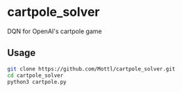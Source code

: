 # cartpole_solver
DQN for OpenAI's cartpole game

## Usage
```sh
git clone https://github.com/Mottl/cartpole_solver.git
cd cartpole_solver
python3 cartpole.py
```
